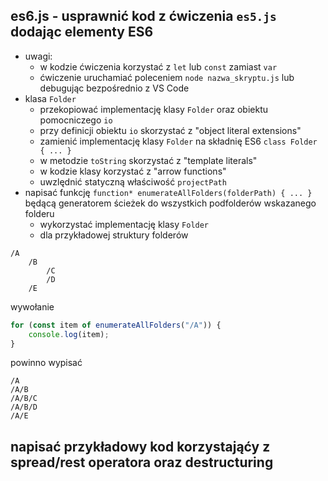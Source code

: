 

## es6.js - usprawnić kod z ćwiczenia `es5.js` dodając elementy ES6

- uwagi:
    - w kodzie ćwiczenia korzystać z `let` lub `const` zamiast `var`
    - ćwiczenie uruchamiać poleceniem `node nazwa_skryptu.js` lub debugując bezpośrednio z VS Code
- klasa `Folder` 
    - przekopiować implementację klasy `Folder` oraz obiektu pomocniczego `io`
    - przy definicji obiektu `io` skorzystać z "object literal extensions"
    - zamienić implementację klasy `Folder` na składnię ES6 `class Folder { ... }`
    - w metodzie `toString` skorzystać z "template literals"
    - w kodzie klasy korzystać z "arrow functions"
    - uwzlędnić statyczną właściwość `projectPath`
- napisać funkcję `function* enumerateAllFolders(folderPath) { ... }` będącą generatorem ścieżek do wszystkich podfolderów wskazanego folderu
    - wykorzystać implementację klasy `Folder`
    - dla przykładowej struktury folderów

```
/A
    /B
        /C
        /D
    /E
```
wywołanie 

```javascript
for (const item of enumerateAllFolders("/A")) {
    console.log(item);
}
```

powinno wypisać

```
/A
/A/B
/A/B/C
/A/B/D
/A/E
```

## napisać przykładowy kod korzystająćy z spread/rest operatora oraz destructuring
